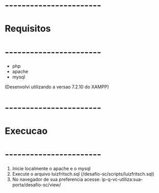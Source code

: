 # ----------------------- #
#       Requisitos        #
# ----------------------- #

* php
* apache
* mysql

(Desenvolvi utilizando a versao 7.2.10 do XAMPP)

# ----------------------- #
#    Execucao         	  #
# ----------------------- #

1. Inicie localmente o apache e o mysql
2. Execute o arquivo luizfritsch.sql (/desafio-sc/scripts/luizfritsch.sql) 
3. No navegador de sua preferencia acesse: ip-q-vc-utiliza:sua-porta/desafio-sc/view/
